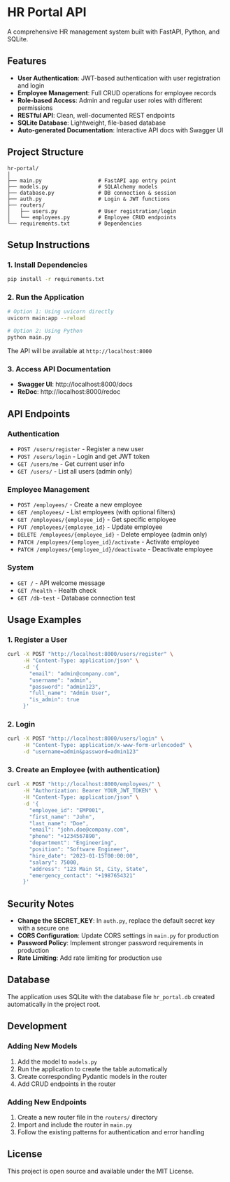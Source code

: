 # HR Portal API

A comprehensive HR management system built with FastAPI, Python, and SQLite.

## Features

- **User Authentication**: JWT-based authentication with user registration and login
- **Employee Management**: Full CRUD operations for employee records
- **Role-based Access**: Admin and regular user roles with different permissions
- **RESTful API**: Clean, well-documented REST endpoints
- **SQLite Database**: Lightweight, file-based database
- **Auto-generated Documentation**: Interactive API docs with Swagger UI

## Project Structure

```
hr-portal/
│
├── main.py                  # FastAPI app entry point
├── models.py                # SQLAlchemy models
├── database.py              # DB connection & session
├── auth.py                  # Login & JWT functions
├── routers/
│   ├── users.py             # User registration/login
│   └── employees.py         # Employee CRUD endpoints
└── requirements.txt         # Dependencies
```

## Setup Instructions

### 1. Install Dependencies

```bash
pip install -r requirements.txt
```

### 2. Run the Application

```bash
# Option 1: Using uvicorn directly
uvicorn main:app --reload

# Option 2: Using Python
python main.py
```

The API will be available at `http://localhost:8000`

### 3. Access API Documentation

- **Swagger UI**: http://localhost:8000/docs
- **ReDoc**: http://localhost:8000/redoc

## API Endpoints

### Authentication

- `POST /users/register` - Register a new user
- `POST /users/login` - Login and get JWT token
- `GET /users/me` - Get current user info
- `GET /users/` - List all users (admin only)

### Employee Management

- `POST /employees/` - Create a new employee
- `GET /employees/` - List employees (with optional filters)
- `GET /employees/{employee_id}` - Get specific employee
- `PUT /employees/{employee_id}` - Update employee
- `DELETE /employees/{employee_id}` - Delete employee (admin only)
- `PATCH /employees/{employee_id}/activate` - Activate employee
- `PATCH /employees/{employee_id}/deactivate` - Deactivate employee

### System

- `GET /` - API welcome message
- `GET /health` - Health check
- `GET /db-test` - Database connection test

## Usage Examples

### 1. Register a User

```bash
curl -X POST "http://localhost:8000/users/register" \
     -H "Content-Type: application/json" \
     -d '{
       "email": "admin@company.com",
       "username": "admin",
       "password": "admin123",
       "full_name": "Admin User",
       "is_admin": true
     }'
```

### 2. Login

```bash
curl -X POST "http://localhost:8000/users/login" \
     -H "Content-Type: application/x-www-form-urlencoded" \
     -d "username=admin&password=admin123"
```

### 3. Create an Employee (with authentication)

```bash
curl -X POST "http://localhost:8000/employees/" \
     -H "Authorization: Bearer YOUR_JWT_TOKEN" \
     -H "Content-Type: application/json" \
     -d '{
       "employee_id": "EMP001",
       "first_name": "John",
       "last_name": "Doe",
       "email": "john.doe@company.com",
       "phone": "+1234567890",
       "department": "Engineering",
       "position": "Software Engineer",
       "hire_date": "2023-01-15T00:00:00",
       "salary": 75000,
       "address": "123 Main St, City, State",
       "emergency_contact": "+1987654321"
     }'
```

## Security Notes

- **Change the SECRET_KEY**: In `auth.py`, replace the default secret key with a secure one
- **CORS Configuration**: Update CORS settings in `main.py` for production
- **Password Policy**: Implement stronger password requirements in production
- **Rate Limiting**: Add rate limiting for production use

## Database

The application uses SQLite with the database file `hr_portal.db` created automatically in the project root.

## Development

### Adding New Models

1. Add the model to `models.py`
2. Run the application to create the table automatically
3. Create corresponding Pydantic models in the router
4. Add CRUD endpoints in the router

### Adding New Endpoints

1. Create a new router file in the `routers/` directory
2. Import and include the router in `main.py`
3. Follow the existing patterns for authentication and error handling

## License

This project is open source and available under the MIT License. 